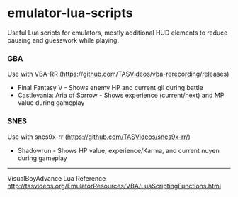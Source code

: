 # emulator-lua-scripts
Useful Lua scripts for emulators, mostly additional HUD elements to reduce pausing and guesswork while playing.

### GBA
Use with VBA-RR (https://github.com/TASVideos/vba-rerecording/releases)
* Final Fantasy V - Shows enemy HP and current gil during battle
* Castlevania: Aria of Sorrow - Shows experience (current/next) and MP value during gameplay

### SNES
Use with snes9x-rr (https://github.com/TASVideos/snes9x-rr/)
* Shadowrun - Shows HP value, experience/Karma, and current nuyen during gameplay

---

VisualBoyAdvance Lua Reference
http://tasvideos.org/EmulatorResources/VBA/LuaScriptingFunctions.html

